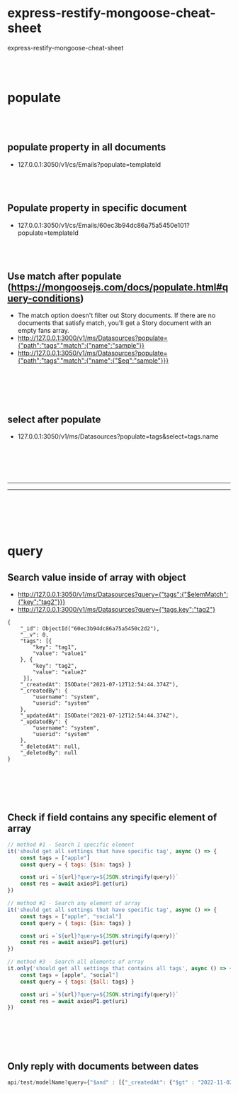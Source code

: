 # express-restify-mongoose-cheat-sheet
express-restify-mongoose-cheat-sheet






<br><br>

# populate

<br><br>

## populate property in all documents
- 127.0.0.1:3050/v1/cs/Emails?populate=templateId

<br><br>

## Populate property in specific document
- 127.0.0.1:3050/v1/cs/Emails/60ec3b94dc86a75a5450e101?populate=templateId

<br><br>

## Use match after populate (https://mongoosejs.com/docs/populate.html#query-conditions)
- The match option doesn't filter out Story documents. If there are no documents that satisfy match, you'll get a Story document with an empty fans array.
- http://127.0.0.1:3000/v1/ms/Datasources?populate={"path":"tags","match":{"name":"sample"}}
- http://127.0.0.1:3050/v1/ms/Datasources?populate={"path":"tags","match":{"name":{"$eq":"sample"}}}

<br><br>
<br><br>
## select after populate
- 127.0.0.1:3050/v1/ms/Datasources?populate=tags&select=tags.name







<br><br>
<br><br>
____________________________________________________
____________________________________________________
<br><br>
<br><br>

# query

## Search value inside of array with object
- http://127.0.0.1:3050/v1/ms/Datasources?query={"tags":{"$elemMatch":{"key":"tag2"}}}
- http://127.0.0.1:3000/v1/ms/Datasources?query={"tags.key":"tag2"}
```
{
    "_id": ObjectId("60ec3b94dc86a75a5450c2d2"),
    "__v": 0,
    "tags": [{
        "key": "tag1",
        "value": "value1"
    }, {
        "key": "tag2",
        "value": "value2"
     }],
    "_createdAt": ISODate("2021-07-12T12:54:44.374Z"),
    "_createdBy": {
        "username": "system",
        "userid": "system"
    },
    "_updatedAt": ISODate("2021-07-12T12:54:44.374Z"),
    "_updatedBy": {
        "username": "system",
        "userid": "system"
    },
    "_deletedAt": null,
    "_deletedBy": null
}
```

<br><br>
<br><br>

## Check if field contains any specific element of array
```javascript
// method #1 - Search 1 specific element
it('should get all settings that have specific tag', async () => {
    const tags = ["apple"]
    const query = { tags: {$in: tags} }

    const uri =`${url}?query=${JSON.stringify(query)}`
    const res = await axiosP1.get(uri)
})

// method #2 - Search any element of array
it('should get all settings that have specific tag', async () => {
    const tags = ["apple", "social"]
    const query = { tags: {$in: tags} }

    const uri =`${url}?query=${JSON.stringify(query)}`
    const res = await axiosP1.get(uri)
})

// method #3 - Search all elements of array
it.only('should get all settings that contains all tags', async () => {
    const tags = [apple", "social"]
    const query = { tags: {$all: tags} }

    const uri =`${url}?query=${JSON.stringify(query)}`
    const res = await axiosP1.get(uri)
})
```

<br><br>
<br><br>

## Only reply with documents between dates
```javascript
api/test/modelName?query={"$and" : [{"_createdAt": {"$gt" : "2022-11-02T08:35:27.000Z"}},{"_createdAt": {"$lt" : "2022-11-08T08:35:27.000Z"}}]}
```

